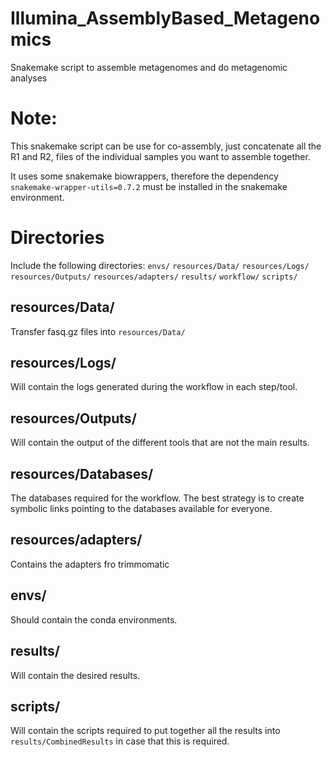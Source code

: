 # Illumina_AssemblyBased_Metagenomics
Snakemake script to assemble metagenomes and do metagenomic analyses

# Note: 
This snakemake script can be use for co-assembly, just concatenate all the R1 and R2, files of the individual samples you want to assemble together.

It uses some snakemake biowrappers, therefore the dependency `snakemake-wrapper-utils=0.7.2` must be installed in the snakemake environment.

# Directories 
Include the following directories: 
`envs/` `resources/Data/` `resources/Logs/` `resources/Outputs/` `resources/adapters/` `results/` `workflow/` `scripts/`

## resources/Data/ 
Transfer fasq.gz files into `resources/Data/`

## resources/Logs/
Will contain the logs generated during the workflow in each step/tool. 

## resources/Outputs/
Will contain the output of the different tools that are not the main results.

## resources/Databases/ 
The databases required for the workflow. The best strategy is to create symbolic links pointing to the databases available for everyone.

## resources/adapters/
Contains the adapters fro trimmomatic

## envs/
Should contain the conda environments. 

## results/
Will contain the desired results.

## scripts/ 
Will contain the scripts required to put together all the results into `results/CombinedResults` in case that this is required.



